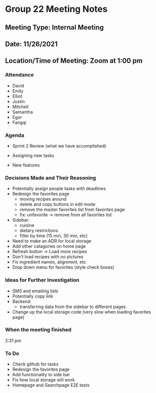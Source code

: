 # <team name> Group 22 Meeting Notes

## Meeting Type: Internal Meeting

## Date: 11/26/2021

## Location/Time of Meeting: Zoom at 1:00 pm

### Attendance

- David
- Emily
- Elliot
- Justin
- Mitchell
- Samantha
- Egor
- Fangqi

### Agenda

- Sprint 2 Review (what we have accomplished)

- Assigning new tasks

- New features

### Decisions Made and Their Reasoning

  - Potentially assign people tasks with deadlines
  - Redesign the favorites page
    - moving recipes around 
    - delete and copy buttons in edit mode
    - remove the master favorites list from favorites page 
    - fix: unfavorite -> remove from all favorites list 
  - Sidebar:
    - cuisine
    - dietary restrictions
    - filter by time (15 min, 30 min, etc)
  - Need to make an ADR for local storage 
  - Add other catagories on home page
  - Refresh button -> Load more recipes
  - Don't load recipes with no pictures 
  - Fix ingredient names, alignment, etc 
  - Drop down menu for favorites (style check boxes)
  
  

### Ideas for Further Investigation
  - SMS and emailing lists
  - Potentially copy link 
  - Backend:
    - transferring data from the sidebar to different pages
  - Change up the local storage code (very slow when loading favorites page)
  
  
### When the meeting finished
  2:31 pm

### To Do
  - Check github for tasks
  - Redesign the favorites page
  - Add functionality to side bar
  - Fix how local storage will work
  - Homepage and Searchpage E2E tests
